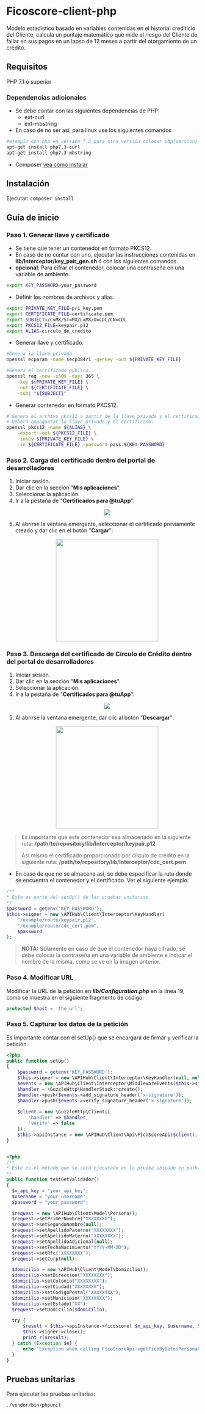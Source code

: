 # Ficoscore-client-php

Modelo estadístico basado en variables contenidas en el historial crediticio del Cliente, calcula un puntaje matemático que mide el riesgo del Cliente de fallar en sus pagos en un lapso de 12 meses a partir del otorgamiento de un crédito.

## Requisitos

PHP 7.1 ó superior

### Dependencias adicionales
- Se debe contar con las siguientes dependencias de PHP:
    - ext-curl
    - ext-mbstring
- En caso de no ser así, para linux use los siguientes comandos

```sh
#ejemplo con php en versión 7.3 para otra versión colocar php{version}-curl
apt-get install php7.3-curl
apt-get install php7.3-mbstring
```
- Composer [vea como instalar][1]

## Instalación

Ejecutar: `composer install`

## Guía de inicio

### Paso 1. Generar llave y certificado

- Se tiene que tener un contenedor en formato PKCS12.
- En caso de no contar con uno, ejecutar las instrucciones contenidas en **lib/Interceptor/key_pair_gen.sh** ó con los siguientes comandos.
- **opcional**: Para cifrar el contenedor, colocar una contraseña en una variable de ambiente.

```sh
export KEY_PASSWORD=your_password
```
- Definir los nombres de archivos y alias.
```sh
export PRIVATE_KEY_FILE=pri_key.pem
export CERTIFICATE_FILE=certificate.pem
export SUBJECT=/C=MX/ST=MX/L=MX/O=CDC/CN=CDC
export PKCS12_FILE=keypair.p12
export ALIAS=circulo_de_credito
```
- Generar llave y certificado.
```sh
#Genera la llave privada.
openssl ecparam -name secp384r1 -genkey -out ${PRIVATE_KEY_FILE}

#Genera el certificado público.
openssl req -new -x509 -days 365 \
    -key ${PRIVATE_KEY_FILE} \
    -out ${CERTIFICATE_FILE} \
    -subj "${SUBJECT}"
```
- Generar contenedor en formato PKCS12.
```sh
# Genera el archivo pkcs12 a partir de la llave privada y el certificado.
# Deberá empaquetar la llave privada y el certificado.
openssl pkcs12 -name ${ALIAS} \
    -export -out ${PKCS12_FILE} \
    -inkey ${PRIVATE_KEY_FILE} \
    -in ${CERTIFICATE_FILE} -password pass:${KEY_PASSWORD}
```

### Paso 2. Carga del certificado dentro del portal de desarrolladores
 1. Iniciar sesión.
 2. Dar clic en la sección "**Mis aplicaciones**".
 3. Seleccionar la aplicación.
 4. Ir a la pestaña de "**Certificados para @tuApp**".
    <p align="center">
      <img src="https://github.com/APIHub-CdC/imagenes-cdc/blob/master/applications.png">
    </p>
 5. Al abrirse la ventana emergente, seleccionar el certificado previamente creado y dar clic en el botón "**Cargar**":
    <p align="center">
      <img src="https://github.com/APIHub-CdC/imagenes-cdc/blob/master/upload_cert.png" width="268">
    </p>

### Paso 3. Descarga del certificado de Círculo de Crédito dentro del portal de desarrolladores
 1. Iniciar sesión.
 2. Dar clic en la sección "**Mis aplicaciones**".
 3. Seleccionar la aplicación.
 4. Ir a la pestaña de "**Certificados para @tuApp**".
    <p align="center">
        <img src="https://github.com/APIHub-CdC/imagenes-cdc/blob/master/applications.png">
    </p>
 5. Al abrirse la ventana emergente, dar clic al botón "**Descargar**":
    <p align="center">
        <img src="https://github.com/APIHub-CdC/imagenes-cdc/blob/master/download_cert.png" width="268">
    </p>

 > Es importante que este contenedor sea almacenado en la siguiente ruta:
 > **/path/to/repository/lib/Interceptor/keypair.p12**
 >
 > Así mismo el certificado proporcionado por círculo de crédito en la siguiente ruta:
 > **/path/to/repository/lib/Interceptor/cdc_cert.pem**

- En caso de que no se almacene así, se debe especificar la ruta donde se encuentra el contenedor y el certificado. Ver el siguiente ejemplo:

```php
/**
* Esto es parte del setUp() de las pruebas unitarias.
*/
$password = getenv('KEY_PASSWORD');
$this->signer = new \APIHub\Client\Interceptor\KeyHandler(
    "/example/route/keypair.p12",
    "/example/route/cdc_cert.pem",
    $password
);
```
 > **NOTA:** Sólamente en caso de que el contenedor haya cifrado, se debe colocar la contraseña en una variable de ambiente e indicar el nombre de la misma, como se ve en la imagen anterior.

### Paso 4. Modificar URL

 Modificar la URL de la petición en ***lib/Configuration.php*** en la línea 19, como se muestra en el siguiente fragmento de código:

 ```php
 protected $host = 'the_url';
 ```

### Paso 5. Capturar los datos de la petición

Es importante contar con el setUp() que se encargará de firmar y verificar la petición.

```php
<?php
public function setUp()
{
    $password = getenv('KEY_PASSWORD');
    $this->signer = new \APIHub\Client\Interceptor\KeyHandler(null, null, $password);
    $events = new \APIHub\Client\Interceptor\MiddlewareEvents($this->signer);
    $handler = \GuzzleHttp\HandlerStack::create();
    $handler->push($events->add_signature_header('x-signature'));
    $handler->push($events->verify_signature_header('x-signature'));
    
    $client = new \GuzzleHttp\Client([
        'handler' => $handler,
        'verify' => false
    ]);
    $this->apiInstance = new \APIHub\Client\Api\FicoScoreApi($client);
}    
```
```php

<?php
/**
* Este es el método que se será ejecutado en la prueba ubicado en path/to/repository/test/Api/SegmentadorApiTest.php
*/
public function testGetValidador()
{
  $x_api_key = "your_api_key";
  $username = "your_username";
  $password = "your_password";

  $request = new \APIHub\Client\Model\Persona();
  $request->setPrimerNombre("XXXXXXXX");
  $request->setSegundoNombre(null);
  $request->setApellidoPaterno("XXXXXXXX");
  $request->setApellidoMaterno("XXXXXXXX");
  $request->setApellidoAdicional(null);
  $request->setFechaNacimiento("YYYY-MM-DD");
  $request->setRfc("XXXXXXXX");
  $request->setCurp(null);

  $domicilio = new \APIHub\Client\Model\Domicilio();
  $domicilio->setDireccion("XXXXXXXX");
  $domicilio->setColonia("XXXXXXXX");
  $domicilio->setCiudad("XXXXXXXX");
  $domicilio->setCodigoPostal("XXXXXXXX");
  $domicilio->setMunicipio("XXXXXXXX");
  $domicilio->setEstado("XX");
  $request->setDomicilio($domicilio);

  try {
      $result = $this->apiInstance->ficoscore( $x_api_key, $username, $password, $request);
      $this->signer->close();
      print_r($result);
  } catch (Exception $e) {
      echo 'Exception when calling FicoScoreApi->getFicoByDatosPersonaUsingPOST: ', $e->getMessage(), PHP_EOL;
  }
}
```
## Pruebas unitarias

Para ejecutar las pruebas unitarias:

```sh
./vendor/bin/phpunit
```

[1]: https://getcomposer.org/doc/00-intro.md#installation-linux-unix-macos
